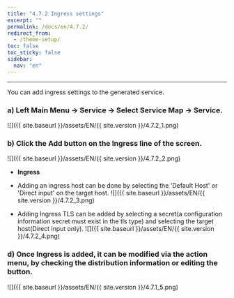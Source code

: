```yaml
---
title: "4.7.2 Ingress settings"
excerpt: ""
permalink: /docs/en/4.7.2/
redirect_from:
  - /theme-setup/
toc: false
toc_sticky: false
sidebar:
  nav: "en"
---
```


---
You can add ingress settings to the generated service.

### a\) Left Main Menu → Service → Select Service Map → Service.
![]({{ site.baseurl }}/assets/EN/{{ site.version }}/4.7.2_1.png)

### b\) Click the Add button on the Ingress line of the screen.
![]({{ site.baseurl }}/assets/EN/{{ site.version }}/4.7.2_2.png)

* **Ingress**

* Adding an ingress host can be done by selecting the 'Default Host' or 'Direct input' on the target host.
![]({{ site.baseurl }}/assets/EN/{{ site.version }}/4.7.2_3.png)

* Adding Ingress TLS can be added by selecting a secret(a configuration information secret must exist in the tls type) and selecting the target host(Direct input only).
![]({{ site.baseurl }}/assets/EN/{{ site.version }}/4.7.2_4.png)

### d\) Once Ingress is added, it can be modified via the action menu, by checking the distribution information or editing the button.
![]({{ site.baseurl }}/assets/EN/{{ site.version }}/4.7.1_5.png)
